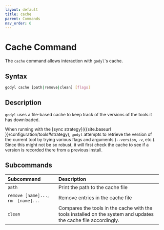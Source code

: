 ```yaml
---
layout: default
title: cache
parent: Commands
nav_order: 6
---
```


# Cache Command

The `cache` command allows interaction with `godyl`'s cache.

## Syntax

```sh
godyl cache [path|remove|clean] [flags]
```

## Description

`godyl` uses a file-based cache to keep track of the versions of the tools it has downloaded.

When running with the [sync strategy]({{site.baseurl }}/configuration/tools#strategy), `godyl` attempts to retrieve the version of the current tool by trying various flags and arguments (`--version`, `-v`, etc.).
Since this might not be so robust, it will first check the cache to see if a version is recorded there from a previous install.

## Subcommands

| Subcommand                          | Description                                                                                                    |
| :---------------------------------- | :------------------------------------------------------------------------------------------------------------- |
| `path`                              | Print the path to the cache file                                                                               |
| `remove [name]...`, `rm  [name]...` | Remove entries in the cache file                                                                               |
| `clean`                             | Compares the tools in the cache with the tools installed on the system and updates the cache file accordingly. |
